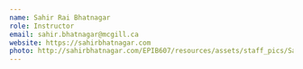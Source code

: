 ```yaml
---
name: Sahir Rai Bhatnagar
role: Instructor
email: sahir.bhatnagar@mcgill.ca
website: https://sahirbhatnagar.com
photo: http://sahirbhatnagar.com/EPIB607/resources/assets/staff_pics/Sahir_Bhatnagar.png
---
```

